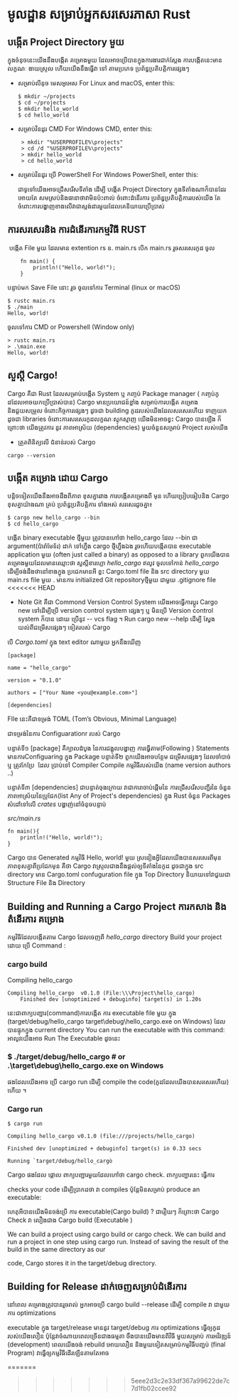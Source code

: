 # មូលដ្ឋាន សម្រាប់អ្នកសរសេរភាសា Rust


##  បង្កើត  Project Directory មួយ

ក្នុងចំនុចនេះយើងនឹងបង្កើត គម្រោងមួយ ដែលអាចប្រើបាន​ក្នុងការងារជាក់ស្តែង  ការបង្កើតនេះមានលក្ខណៈ ងាយស្រួល ហើយយើងនឹងធ្វើវា ទៅ តាមប្រភេទ ប្រព័ន្ធប្រតិបត្តិការផ្សេងៗ ​


*  សម្រាប់លីនុច មេសអូអេស  For Linux and macOS, enter this:

    ```
    $ mkdir ~/projects
    $ cd ~/projects
    $ mkdir hello_world
    $ cd hello_world
    ```

*  សម្រាប់វិនដូរ​ CMD For Windows CMD, enter this:
   ```
    > mkdir "%USERPROFILE%\projects"
    > cd /d "%USERPROFILE%\projects"
    > mkdir hello_world
    > cd hello_world
    ```

* សម្រាប់វិនដូរ ប្រើ PowerShell For Windows PowerShell, enter this:

    ជាទូទៅយើងអាចជ្រើសរើសទីតាំង ដើម្បី បង្កើត Project Directory ក្នុងទីតាំងណាក៏បានដែរ អោយតែ សមស្រប់និងធានាថាវាមិនប៉ះពាល់ ចំពោះដំនើរការ ប្រព័ន្ធប្រតិបត្តិការរបស់យើង តែចំពោះការបង្ហាញខាងលើវាជាស្តង់ដារមួយដែលគេនិយាយប្រើប្រាស់

## ការសរសេរនិង ការដំនើរការ​កម្មវិធី RUST 

​ បង្កើត File មួយ ដែលមាន  extention rs  ឧ. main.rs 
បើក main.rs រួចសរសេរកូដ ចូល 

```
    fn main() {
        println!("Hello, world!");
    }
```
បន្ទាប់មក Save File នោះ ​រួច 
ចូលទៅការ Terminal (linux or macOS)
```
$ rustc main.rs
$ ./main
Hello, world!
```
 ចូលទៅការ CMD or Powershell (Window only)
```
> rustc main.rs
> .\main.exe
Hello, world!
```

## សួស្តី Cargo!
Cargo គឺជា Rust ដែលសម្រាប់បង្កើត System ឬ កញ្ចប់ Package manager ( កញ្ចប់កូដដែលអាចយកប្រើប្រាស់បាន)
Cargo មានប្រយោជន៍ខ្លាំង សម្រាប់ការបង្កើត គម្រោង និងជួយសម្រួល ចំពោះកិច្ចការផ្សេងៗ ដូចជា building កូដរបស់យើងដែលសរសេរហើយ ទាញយកដូចជា libraries​ ចំពោះការសរសេរកូដលក្ខណៈស្មុកស្មាញ យើងមិនអាចខ្វះ Cargo បានឡើង ក៏ព្រោះថា យើងត្រូវការ នូវ ភាពអាស្រ័យ (dependencies) មួយចំនួនសម្រាប់ Project របស់យើង 
 
* ត្រួតពិនិត្យលើ ជំនាន់របស់ Cargo  
```
cargo --version
```


## បង្កើត គម្រោង ដោយ Cargo 

បន្តិចទៀតយើងនឹងអាចដឹងពីភាព ខុសគ្នារវាង ការបង្កើតគម្រោងពី មុន ហើយប្រៀបធៀបនិង Cargo ខុសគ្នាយ៉ាងណា​
គ្រប់ ប្រព័ន្ធប្រតិបត្តិការ ទាំងអស់ សរសេរដូចគ្នា៖ 

```
$ cargo new hello_cargo --bin
$ cd hello_cargo
```

បង្កើត binary executable​ ថ្មីមួយ ត្រូវបានហៅថា hello_cargo
ដែល --bin ជា argument(ប៉ារ៉ាមែទ័រ) ដាក់ ទៅហ្នឹង cargo ថ្មីហ្នឹងឯង​ រួចហើយបង្កើតបាន  executable application​ មួយ
(often just called a binary) as opposed to a library
ពួកយើងបាន គម្រោងមួយ​ដែលមានឈ្មោះថា​ សួស្តីខារហ្គោ *hello_cargo*   ឥលូវ ចូលទៅកាន់ *hello_cargo*  ដើម្បីចង់ដឹងថានៅខាងក្នុង ប្រជេកមានអី ខ្លះ 
Cargo.toml file និង src ​directory មួយ
 main.rs file​ មួយ . មានការ initialized  Git ​repository​ ថ្មីមួយ ជាមួយ  .gitignore file
<<<<<<< HEAD

 * Note 
 Git គឺជា Commond Version Control System យើងអាចធ្វើការប្តូរ Cargo new ទៅដើម្បីប្រើ version control system ផ្សេងៗ ឬ មិនប្រើ Version control system ក៏បាន ដោយ ប្រើនូវ -- vcs flag ។ Run cargo new --help ដើម្បី ស្វែងយល់ពីជម្រើសផ្សេងៗ ទៀតរបស់ Cargo 

បើ *Cargo.toml* ក្នុង text editor ណាមួយ   អ្នកនឹងឃើញ 

```
[package]

name = "hello_cargo"

version = "0.1.0"

authors = ["Your Name <you@example.com>"]

[dependencies]
```
FIle នេះគឺជាទម្រង់ TOML (Tom’s Obvious, Minimal Language) 

ជាទម្រង់នៃការ Configuarationr របស់ Cargo 

 បន្ទាត់ទី១ [package] គឺក្បាលដំបូង នៃការជង្អុលបង្ហាញ ការធ្វើតាម(Following ) Statements មានការConfiguaring ក្នុង Package 
 បន្ទាត់ទី២ ពួកយើងអាចបន្ថែម ជម្រើសផ្សេងៗ ដែលចាំបាច់ ឬ ត្រូវកែប្រែ ​ ដែល ប្រាប់ទៅ  Compiler Compile កម្មវិធីរបស់យើង (name version authors ..)

បន្ទាត់ទី៣ [dependencies] ជាបន្ទាត់ចុងក្រោយ វាជាការាចាប់ផ្តើមនៃ ការជ្រើសរើសបញ្ជីរនៃ ចំនួនភាពអាស្រ័យនៃប្រូជែក(list Any of Project's dependencies) ក្នុង Rust ចំនួន Packages សំដៅទៅលើ *crates*  បង្ហាញ់នៅចំនុចបន្ទាប់

*src/main.rs*
```
fn main(){
    println!("Hello, world!");
}
```
Cargo បាន Generated​ កម្មវិធី Hello, world! មួយ ស្រដៀងអ្វីដែលយើងបានសរសេរពីមុន ភាពខុសគ្នាពីប្រជែកមុន គឺថា Cargo វាស្រួលជាងនឹងផ្តល់ឲ្យទីតាំងនៃកូដ ដូចជាក្នុង src directory មាន Cargo.toml confuguration file ក្នុង Top Directory 
និយាយទៅវាជួយជា Structure File និង Directory 

## Building and Running a Cargo Project ការកសាង និង តំនើរការ គម្រោង
កម្មវិធីដែលបង្កើតតាម Cargo ដែលចេញពី *hello_cargo* directory Build your project ដោយ ប្រើ Command : 

 ### cargo build
 
 Compiling hello_cargo 

```` 
Compiling hello_cargo  v0.1.0 (File:\\\Project\hello_cargo)
    Finished dev [unoptimized + debuginfo] target(s) in 1.20s
````
នេះជាពាក្យបញ្ជារ(command)ការបង្កើត ការ executable file​ មួយ ក្នុង (target/debug/hello_cargo​ target\debug\hello_cargo.exe on Windows) ដែលបានផ្ទុកក្នុង current directory 
You can run the executable with this command:
អាលូវយើងអាច Run The Executable ដូចនេះ 
### $ ./target/debug/hello_cargo # or .\target\debug\hello_cargo.exe on Windows
ផងដែលយើងអាច ប្រើ cargo run ដើម្បី compile the code(កូដដែលយើងបានសរសេរហើយ) ហើយ​ ។
### Cargo run 
```
$ cargo run

Compiling hello_cargo v0.1.0 (file:///projects/hello_cargo)

Finished dev [unoptimized + debuginfo] target(s) in 0.33 secs

Running `target/debug/hello_cargò
```  

Cargo ផងដែល ផ្តោល ពាក្យបញ្ជារមួយដែលហៅថា cargo check. ពាក្យបញ្ជារនេះ ធ្វើការ 

 checks your code ដើម្បីប្រាកដថា​ វា compiles ប៉ុន្តែមិនសម្រាប់  produce an executable:

ហេតុអីបានយើងមិនចង់ប្រើ ការ executable(Cargo build) ? ជារឿយៗ ក៏ព្រោះថា Cargo Check វា លឿងជាង Cargo build (Executable )

We can build a project using cargo build or cargo check.
We can build and run a project in one step using cargo run.
Instead of saving the result of the build in the same directory as our

code, Cargo stores it in the target/debug directory.

## Building for Release ដាក់ចេញសម្រាប់ដំនើរការ
នៅពេល គម្រោងត្រូវបានរួចរាល់ អ្នកអាចប្រើ cargo build --release ដើម្បី compile វា ជាមួយ ការ optimizations 

executable ក្នុង target/release មាននូវ target/debug ការ optimizations ធ្វើឲ្យកូដរបស់យើងលឿន ប៉ុន្តែវាចំណាយពេលច្រើនជាងធម្មតា  ចឹងបានយើងមានពីវិធី មួយសម្រាប់ ការអវិវឌ្ឍន៍ (development) ពេលយើងចង់ rebuild អោយលឿន និងមួយទៀតសម្រាប់កម្មវិធីបញ្ជប់ (final Program) វាធ្វើឲ្យកម្មវិធីដើរឡើនតាមតែអាច 

=======
>>>>>>> 5eee2d3c2e33df367a99622de7c7d1fb02ccee92
